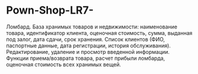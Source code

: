 # Pown-Shop-LR7-
Ломбард. База хранимых товаров и недвижимости: наименование товара, идентификатор клиента, оценочная стоимость, 
сумма, выданная под залог, дата сдачи, срок хранения. Список клиентов (ФИО, паспортные данные, дата регистрации, история обслуживания). 
Редактирование, удаление и просмотр введенной информации. Функции приема/возврата товара, расчет прибыли ломбарда, 
оценочная стоимость всех хранимых вещей.
